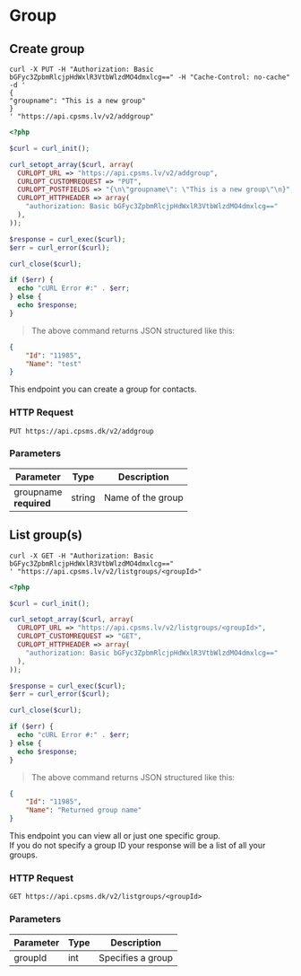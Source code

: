 # Group

## Create group

```shell
curl -X PUT -H "Authorization: Basic bGFyc3ZpbmRlcjpHdWxlR3VtbWlzdMO4dmxlcg==" -H "Cache-Control: no-cache" -d '
{
"groupname": "This is a new group"
}
' "https://api.cpsms.lv/v2/addgroup"
```

```php
<?php

$curl = curl_init();

curl_setopt_array($curl, array(
  CURLOPT_URL => "https://api.cpsms.lv/v2/addgroup",  
  CURLOPT_CUSTOMREQUEST => "PUT",
  CURLOPT_POSTFIELDS => "{\n\"groupname\": \"This is a new group\"\n}",
  CURLOPT_HTTPHEADER => array(
    "authorization: Basic bGFyc3ZpbmRlcjpHdWxlR3VtbWlzdMO4dmxlcg=="
  ),
));

$response = curl_exec($curl);
$err = curl_error($curl);

curl_close($curl);

if ($err) {
  echo "cURL Error #:" . $err;
} else {
  echo $response;
}
```


> The above command returns JSON structured like this:

```json
{
    "Id": "11985",
    "Name": "test"
}
```

This endpoint you can create a group for contacts.

### HTTP Request

`PUT https://api.cpsms.dk/v2/addgroup`

### Parameters

Parameter | Type | Description
--------- | ------- | -----------
groupname <br>**required** | string | Name of the group 


## List group(s)

```shell
curl -X GET -H "Authorization: Basic bGFyc3ZpbmRlcjpHdWxlR3VtbWlzdMO4dmxlcg==" 
' "https://api.cpsms.lv/v2/listgroups/<groupId>"
```

```php
<?php

$curl = curl_init();

curl_setopt_array($curl, array(
  CURLOPT_URL => "https://api.cpsms.lv/v2/listgroups/<groupId>",
  CURLOPT_CUSTOMREQUEST => "GET",  
  CURLOPT_HTTPHEADER => array(
    "authorization: Basic bGFyc3ZpbmRlcjpHdWxlR3VtbWlzdMO4dmxlcg=="
  ),
));

$response = curl_exec($curl);
$err = curl_error($curl);

curl_close($curl);

if ($err) {
  echo "cURL Error #:" . $err;
} else {
  echo $response;
}
```


> The above command returns JSON structured like this:

```json
{
    "Id": "11985",
    "Name": "Returned group name"
}
```

This endpoint you can view all or just one specific group. <br>
If you do not specify a group ID your response will be a list of all your groups.

### HTTP Request

`GET https://api.cpsms.dk/v2/listgroups/<groupId>`

### Parameters

Parameter | Type | Description
--------- | ------- | -----------
groupId | int | Specifies a group 


